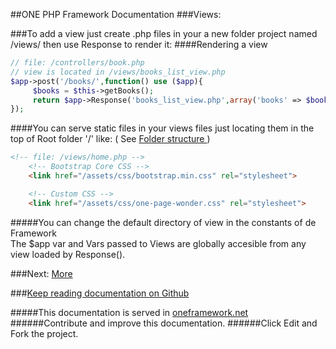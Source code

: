##ONE PHP Framework Documentation
###Views:

###To add a view just create .php files in your a new folder project named /views/ then use Response to render it:
####Rendering a view
```php
// file: /controllers/book.php
// view is located in /views/books_list_view.php
$app->post('/books/',function() use ($app){
     $books = $this->getBooks();
     return $app->Response('books_list_view.php',array('books' => $books));
});
```
####You can serve static files in your views files just locating them in the top of Root folder '/'  like: ( See [Folder structure ](https://github.com/juliomatcom/one-php-framework/blob/master/docs/structure.md "Folder structure Normal or MVC") ) 

```html
<!-- file: /views/home.php -->
    <!-- Bootstrap Core CSS -->
    <link href="/assets/css/bootstrap.min.css" rel="stylesheet">

    <!-- Custom CSS -->
    <link href="/assets/css/one-page-wonder.css" rel="stylesheet">
```
#####You can change the default directory of view in the constants of de Framework   
The $app var and Vars passed  to Views are globally accesible from any view loaded by Response().

###Next: [More](https://github.com/juliomatcom/one-php-framework/blob/master/docs/more.md "More documentation of the One Framework")

###[Keep reading documentation on Github](https://github.com/juliomatcom/one-php-framework/blob/master/docs/contents.md "See the official documentation of the One Framework")

#####This documentation is served in [oneframework.net ](http://oneframework.net/docs/ "More documentation of the One Framework")
######Contribute and improve this documentation.
######Click Edit and Fork the project.